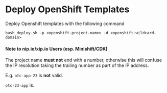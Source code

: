 Deploy OpenShift Templates
===

Deploy Openshift templates with the following command
```
bash deploy.sh -p <openshift-project-name> -d <openshift-wildcard-domain>
```


#### Note to nip.io/xip.io Users (esp. Minishift/CDK)
The project name **must not** end with a number, otherwise this will confuse the IP resolution taking the trailing number as part of the IP address.

E.g. 
`otc-app-23` is **not** valid. 

`otc-23-app` is.
